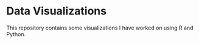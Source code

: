 # Data Visualizations

This repository contains some visualizations I have worked on using R and Python.
